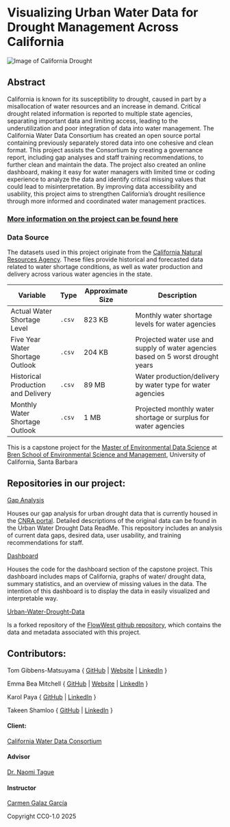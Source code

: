 # Visualizing Urban Water Data for Drought Management Across California

![Image of California Drought](https://bren.ucsb.edu/sites/default/files/2025-01/life-finds-a-way-photo-of-grass-pushing-through-d-2023-11-27-05-30-40-utc-2.jpg)

## Abstract
California is known for its susceptibility to drought, caused in part by a misallocation of water resources and an increase in demand. Critical drought related information is reported to multiple state agencies, separating important data and limiting access, leading to the underutilization and poor integration of data into water management. The California Water Data Consortium has created an open source portal containing previously separately stored data into one cohesive and clean format. This project assists the Consortium by creating a governance report, including gap analyses and staff training recommendations, to further clean and maintain the data. The project also created an online dashboard, making it easy for water managers with limited time or coding experience to analyze the data and identify critical missing values that could lead to misinterpretation. By improving data accessibility and usability, this project aims to strengthen California’s drought resilience through more informed and coordinated water management practices.

### [More information on the project can be found here](https://bren.ucsb.edu/projects/data-drought-resiliency)

### Data Source
The datasets used in this project originate from the [California Natural Resources Agency](https://data.cnra.ca.gov/dataset/urban-water-data-drought). These files provide historical and forecasted data related to water shortage conditions, as well as water production and delivery across various water agencies in the state. 

| Variable                         | Type         | Approximate Size | Description                                                                 |
|----------------------------------|--------------|------------------|-----------------------------------------------------------------------------|
| Actual Water Shortage Level      | `.csv`       | 823 KB           | Monthly water shortage levels for water agencies                            |
| Five Year Water Shortage Outlook | `.csv`       | 204 KB           | Projected water use and supply of water agencies based on 5 worst drought years |
| Historical Production and Delivery | `.csv`     | 89 MB            | Water production/delivery by water type for water agencies                  |
| Monthly Water Shortage Outlook   | `.csv`       | 1 MB             | Projected monthly water shortage or surplus for water agencies              |


This is a capstone project for the [Master of Environmental Data Science](https://bren.ucsb.edu/masters-programs/master-environmental-data-science) at [Bren School of Environmental Science and Management](https://bren.ucsb.edu/), University of California, Santa Barbara

## Repositories in our project:

[Gap Analysis](https://github.com/CalDrought/gap_analysis)

Houses our gap analysis for urban drought data that is currently housed in the [CNRA portal](https://data.cnra.ca.gov/dataset/urban-water-data-drought). Detailed descriptions of the original data can be found in the Urban Water Drought Data ReadMe. This repository includes an analysis of current data gaps, desired data, user usability, and training recommendations for staff.

[Dashboard](https://github.com/CalDrought/dashboard)

Houses the code for the dashboard section of the capstone project. This dashboard includes maps of California, graphs of water/ drought data, summary statistics, and an overview of missing values in the data. The intention of this dashboard is to display the data in easily visualized and interpretable way. 

[Urban-Water-Drought-Data](https://github.com/CalDrought/urban-water-drought-data) 

Is a forked repository of the [FlowWest github repository](https://github.com/FlowWest/urban-water-drought-data/tree/7fa75d25fe327423f715dc0d55ff258a11d8c6e4), which contains the data and metadata associated with this project. 

## Contributors:
Tom Gibbens-Matsuyama { [GitHub](https://github.com/tommats00) | [Website](https://tommats00.github.io/) | [LinkedIn](https://www.linkedin.com/in/tom-gibbens-matsuyama-861458248?lipi=urn%3Ali%3Apage%3Ad_flagship3_profile_view_base_contact_details%3BM8h7JpVaT6WvTKH4YaIIlg%3D%3D) }

Emma Bea Mitchell { [GitHub](https://github.com/emmabeamitchell) | [Website](https://emmabeamitchell.github.io/) | [LinkedIn](www.linkedin.com/in/emma-bea-mitchell) }

Karol Paya { [GitHub](https://github.com/kpaya) | [LinkedIn](https://www.linkedin.com/in/karolpaya/) }

Takeen Shamloo { [GitHub](https://github.com/takeenshamloo) | [LinkedIn](https://www.linkedin.com/in/takeen-shamloo-aa2685162/) }

#### Client:
[California Water Data Consortium](https://cawaterdata.org/)

#### Advisor
[Dr. Naomi Tague](https://bren.ucsb.edu/people/christina-tague)

#### Instructor 
[Carmen Galaz García](https://bren.ucsb.edu/people/carmen-galaz-garcia-0)


Copyright CC0-1.0 2025
